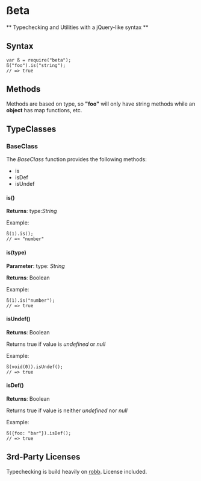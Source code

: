 # ßeta
** Typechecking and Utilities with a jQuery-like syntax **

## Syntax

    var ß = require("beta");
    ß("foo").is("string");
    // => true

## Methods

Methods are based on type, so **"foo"** will only have string methods while an **object** has map functions, etc.

## TypeClasses



### BaseClass

The *BaseClass* function provides the following methods:

* is
* isDef
* isUndef

#### is()

**Returns**: type:*String*

Example:

    ß(1).is(); 
    // => "number"

#### is(type)

**Parameter**: type: *String*

**Returns**: Boolean

Example: 

    ß(1).is("number");
    // => true

#### isUndef()

**Returns**: Boolean

Returns true if value is *undefined* or *null*

Example:

    ß(void(0)).isUndef(); 
    // => true

#### isDef()

**Returns**: Boolean

Returns true if value is neither *undefined* nor *null*

Example:

    ß({foo: "bar"}).isDef(); 
    // => true


## 3rd-Party Licenses
Typechecking is build heavily on [robb](https://www.npmjs.org/package/robb). License included.